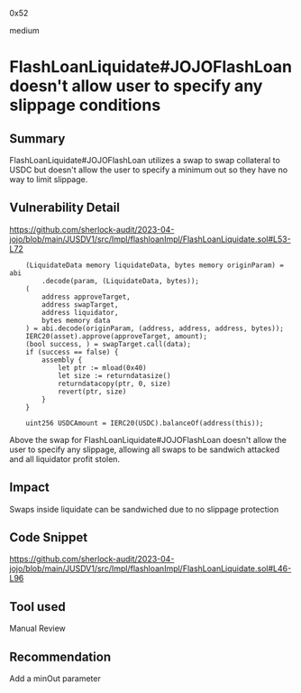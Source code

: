 0x52

medium

# FlashLoanLiquidate#JOJOFlashLoan doesn't allow user to specify any slippage conditions

## Summary

FlashLoanLiquidate#JOJOFlashLoan utilizes a swap to swap collateral to USDC but doesn't allow the user to specify a minimum out so they have no way to limit slippage.

## Vulnerability Detail

https://github.com/sherlock-audit/2023-04-jojo/blob/main/JUSDV1/src/Impl/flashloanImpl/FlashLoanLiquidate.sol#L53-L72

        (LiquidateData memory liquidateData, bytes memory originParam) = abi
            .decode(param, (LiquidateData, bytes));
        (
            address approveTarget,
            address swapTarget,
            address liquidator,
            bytes memory data
        ) = abi.decode(originParam, (address, address, address, bytes));
        IERC20(asset).approve(approveTarget, amount);
        (bool success, ) = swapTarget.call(data);
        if (success == false) {
            assembly {
                let ptr := mload(0x40)
                let size := returndatasize()
                returndatacopy(ptr, 0, size)
                revert(ptr, size)
            }
        }

        uint256 USDCAmount = IERC20(USDC).balanceOf(address(this));

Above the swap for FlashLoanLiquidate#JOJOFlashLoan doesn't allow the user to specify any slippage, allowing all swaps to be sandwich attacked and all liquidator profit stolen.

## Impact

Swaps inside liquidate can be sandwiched due to no slippage protection

## Code Snippet

https://github.com/sherlock-audit/2023-04-jojo/blob/main/JUSDV1/src/Impl/flashloanImpl/FlashLoanLiquidate.sol#L46-L96

## Tool used

Manual Review

## Recommendation

Add a minOut parameter